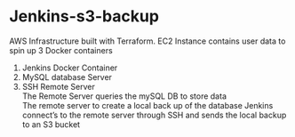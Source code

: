 # Jenkins-s3-backup
AWS Infrastructure built with Terraform. 
EC2 Instance contains user data to spin up 3 Docker containers   
1. Jenkins Docker Container 
2. MySQL database Server  
3. SSH Remote Server  
The Remote Server queries the mySQL DB to store data   
The remote server to create a local back up of the database 
Jenkins connect’s to the remote server through SSH and sends the local backup to an S3 bucket
